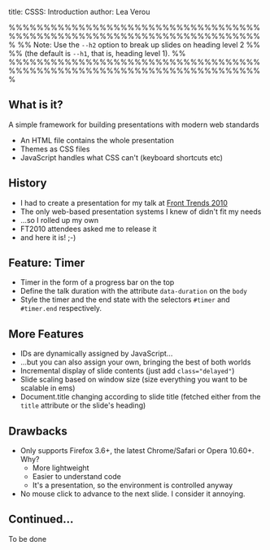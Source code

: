 title: CSSS: Introduction
author: Lea Verou

%%%%%%%%%%%%%%%%%%%%%%%%%%%%%%%%%%%%%%%%%%%%%%%%%%%%%%%%%%%%%%%%%%%%%%%%%
%% Note: Use the `--h2` option to break up slides on heading level 2   %%
%% (the default is `--h1`, that is, heading level 1).                  %%
%%%%%%%%%%%%%%%%%%%%%%%%%%%%%%%%%%%%%%%%%%%%%%%%%%%%%%%%%%%%%%%%%%%%%%%%%


## What is it?

A simple framework for building presentations with modern web standards

- An HTML file contains the whole presentation
- Themes as CSS files
- JavaScript handles what CSS can't (keyboard shortcuts etc)


## History

- I had to create a presentation for my talk at [Front Trends 2010](http://front-trends.com)
- The only web-based presentation systems I knew of didn't fit my needs
- ...so I rolled up my own
- FT2010 attendees asked me to release it
- and here it is! ;-)


## Feature: Timer

- Timer in the form of a progress bar on the top
- Define the talk duration with the attribute `data-duration` on the `body`
- Style the timer and the end state with the selectors `#timer` and `#timer.end` respectively.


## More Features

- IDs are dynamically assigned by JavaScript...
- ...but you can also assign your own, bringing the best of both worlds
- Incremental display of slide contents (just add `class="delayed"`)
- Slide scaling based on window size (size everything you want to be scalable in ems)
- Document.title changing according to slide title (fetched either from the `title`
  attribute or the slide's heading)

## Drawbacks

- Only supports Firefox 3.6+, the latest Chrome/Safari or Opera 10.60+. Why?
  - More lightweight
  - Easier to understand code
  - It's a presentation, so the environment is controlled anyway
- No mouse click to advance to the next slide. I consider it annoying.

## Continued...

To be done
